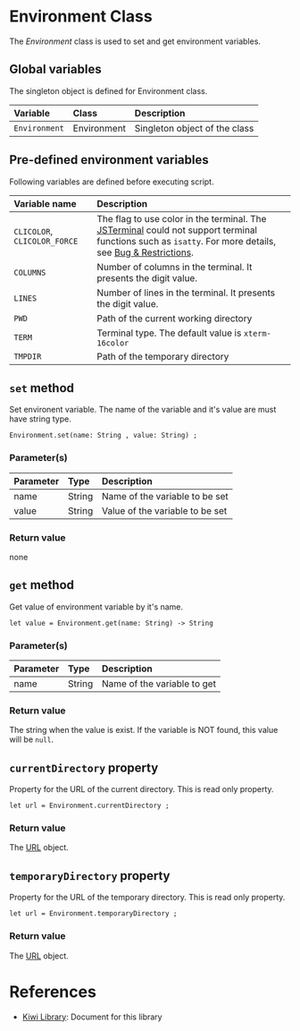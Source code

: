 # Environment Class
The *Environment* class is used to set and get environment variables.

## Global variables
The singleton object is defined for Environment class.

|Variable       |Class             | Description                   |
|:---           |:---              |:---                           |
|`Environment`  |Environment       |Singleton object of the class  |

## Pre-defined environment variables
Following variables are defined before executing script.

|Variable name  |Description                                             |
|:---           |:---                                                   |
|`CLICOLOR`, `CLICOLOR_FORCE` |The flag to use color in the terminal. The [JSTerminal](https://github.com/steelwheels/JSTerminal#readme) could not support terminal functions such as `isatty`. For more details, see [Bug & Restrictions](https://github.com/steelwheels/JSTerminal/blob/master/Documents/restrictions.md). |
|`COLUMNS`      |Number of columns in the terminal. It presents the digit value. |
|`LINES`        |Number of lines in the terminal. It presents the digit value. |
|`PWD`          |Path of the current working directory                  |
|`TERM`         |Terminal type. The default value is `xterm-16color`    |
|`TMPDIR`       |Path of the temporary directory                        |

## `set` method
Set environent variable. The name of the variable and it's value are must have string type.
````
Environment.set(name: String , value: String) ;
````

### Parameter(s)
|Parameter      |Type   |Description                            |
|:---           |:---   |:---                                   |
|name           |String |Name of the variable to be set         |
|value          |String |Value of the variable to be set |

### Return value
none

## `get` method
Get value of environment variable by it's name.
````
let value = Environment.get(name: String) -> String
````

### Parameter(s)
|Parameter      |Type   |Description                            |
|:---           |:---   |:---                                   |
|name           |String |Name of the variable to get            |

### Return value
The string when the value is exist.
If the variable is NOT found, this value will be `null`.

## `currentDirectory` property
Property for the URL of the current directory.
This is read only property.
````
let url = Environment.currentDirectory ;
````

### Return value
The [URL](https://github.com/steelwheels/KiwiScript/blob/master/KiwiLibrary/Document/Class/URL.md) object.

## `temporaryDirectory` property
Property for the URL of the temporary directory.
This is read only property.
````
let url = Environment.temporaryDirectory ;
````

### Return value
The [URL](https://github.com/steelwheels/KiwiScript/blob/master/KiwiLibrary/Document/Class/URL.md) object.

# References
* [Kiwi Library](https://github.com/steelwheels/KiwiScript/blob/master/KiwiLibrary/Document/Library.md): Document for this library
